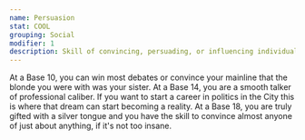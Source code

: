 ```yaml
---
name: Persuasion
stat: COOL
grouping: Social
modifier: 1
description: Skill of convincing, persuading, or influencing individuals. Also, the ability to talk others into doing what you want. This may be used individually or on large groups.
---
```


At a Base 10, you can win most debates or convince
your mainline that the blonde you were with was your
sister. At a Base 14, you are a smooth talker of professional
caliber. If you want to start a career in politics
in the City this is where that dream can start becoming
a reality. At a Base 18, you are truly gifted with a
silver tongue and you have the skill to convince almost
anyone of just about anything, if it's not too insane.